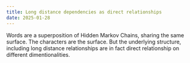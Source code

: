 ```yaml
---
title: Long distance dependencies as direct relationships
date: 2025-01-28
---
```

Words are a superposition of Hidden Markov Chains, sharing the same surface. The characters are the surface. But the underlying structure, including long distance relationships are in fact direct relationship on different dimentionalities.